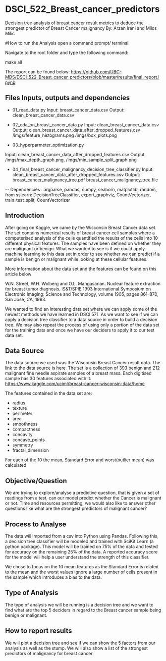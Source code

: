 # DSCI_522_Breast_cancer_predictors
Decision tree analysis of breast cancer result metrics to deduce the strongest predictor of Breast Cancer malignancy
By: Arzan Irani and Milos Milic

#How to run the Analysis
open a command prompt/ terminal

Navigate to the root folder and type the following command:

make all

The report can be found below: https://github.com/UBC-MDS/DSCI_522_Breast_cancer_predictors/blob/master/results/final_report.ipynb

## Files Inputs, outputs and dependencies

- 01_read_data.py  Input:  breast_cancer_data.csv Output: clean_breast_cancer_data.csv

- 02_eda_on_breast_cancer_data.py Input: clean_breast_cancer_data.csv Output: clean_breast_cancer_data_after_dropped_features.csv /imgs/feature_histograms.png /imgs/box_plots.png

- 03_hyperparmeter_optimization.py

Input: clean_breast_cancer_data_after_dropped_features.csv  Output: /imgs/max_depth_graph.png, /imgs/min_sample_split_graph.png

- 04_final_breast_cancer_malignancy_decision_tree_classifier.py Input: clean_breast_cancer_data_after_dropped_features.csv Output: breast_cancer_malignancy_tree.pdf breast_cancer_malignancy_tree.file

-- Dependencies : argparse, pandas, numpy, seaborn, matplotlib, random, from sslearn: DecisionTreeClassifier, export_graphviz, CountVectorizer, train_test_split, CountVectorizer






## Introduction
After going on Kaggle, we came by the Wisconsin Breast Cancer data set. The set contains numerical results of breast cancer cell samples where a computerised analysis of the cells quantified the results of the cells into 10 different physical features. The samples have been defined on whether they are malignant or benign. What we wanted to see is if we could apply machine learning to this data set in order to see whether we can predict if a sample is benign or malignant while looking at these cellular features.

More information about the data set and the features can be found on this article below

W.N. Street, W.H. Wolberg and O.L. Mangasarian. Nuclear feature extraction for breast tumor diagnosis. IS&T/SPIE 1993 International Symposium on Electronic Imaging: Science and Technology, volume 1905, pages 861-870, San Jose, CA, 1993.




We wanted to find an interesting data set where we can apply some of the newest methods we have learned in DSCI 571. As we want to see if we can apply a decision tree classifier to a data source in order to build a decision tree. We may also repeat the process of using only a portion of the data set for the training data and once we have our deciders to apply it to our test data set.

## Data Source

The data source we used was the  Wisconsin Breast Cancer result data. The link to the data source is here. The set is a collection of 393 benign and 212 malignant fine needle aspirate samples of a breast mass. Each digitised sample has 30 features associated with it.
https://www.kaggle.com/uciml/breast-cancer-wisconsin-data/home

The features contained in the data set are:

- radius
- texture
- perimeter
- area
- smoothness
- compactness
- concavity
- concave_points
- symmetry
- fractal_dimension

For each of the 10 the mean, Standard Error and worst(outlier mean) was calculated


## Objective/Question

We are trying to explore/analyse a predictive question, that is given a set of readings from a test, can our model predict whether the Cancer is malignant or not.
Time and resources permitting, we would also like to answer other questions like what are the strongest predictors of malignant cancer?

## Process to Analyse

The data will imported from a csv into Python using Pandas. Following this, a decision tree classifier will be modeled and trained with SciKit Learn (a python package). This model will be trained on 75% of the data and tested for accuracy on the remaining 25% of the data. A reported accuracy score for the model will help a user understand the strength of this classifier.

We chose to focus on the 10 mean features as the Standard Error is related to the mean and the worst values ignore a large number of cells present in the sample which introduces a bias to the data.

## Type of Analysis

The type of analysis we will be running is a decision tree and we want to find what are the top 5 deciders in regard to the Breast cancer sample being benign or malignant.

## How to report results

We will plot a decision tree and see if we can show the 5 factors from our analysis as well as the stump. We will also show a list of the strongest predictors of malignancy for breast cancer
